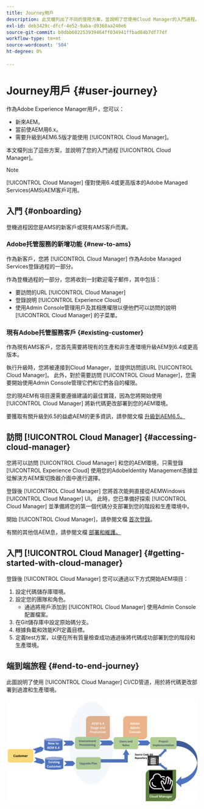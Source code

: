 ```yaml
---
title: Journey用戶
description: 此文檔列出了不同的登陸方案，並說明了您使用Cloud Manager的入門過程。
exl-id: deb3429c-dfcf-4e52-9aba-d9368aa240e6
source-git-commit: b0dbb602253939464ff034941ffbad84b7df77df
workflow-type: tm+mt
source-wordcount: '504'
ht-degree: 0%

---
```



# Journey用戶 {#user-journey}

作為Adobe Experience Manager用戶，您可以：

* 新來AEM。
* 當前使AEM用6.x。
* 需要升級到AEM6.5版才能使用 [!UICONTROL Cloud Manager]。

本文檔列出了這些方案，並說明了您的入門過程 [!UICONTROL Cloud Manager]。

>[!NOTE]
>
>[!UICONTROL Cloud Manager] 僅對使用6.4或更高版本的Adobe Managed Services(AMS)AEM客戶可用。

## 入門 {#onboarding}

登機過程因您是AMS的新客戶或現有AMS客戶而異。

### Adobe托管服務的新增功能 {#new-to-ams}

作為新客戶，您將 [!UICONTROL Cloud Manager] 作為Adobe Managed Services登錄過程的一部分。

作為登機過程的一部分，您將收到一封歡迎電子郵件，其中包括：

* 要訪問的URL [!UICONTROL Cloud Manager]
* 登錄說明 [!UICONTROL Experience Cloud]
* 使用Admin Console管理用戶及其相應權限以便他們可以訪問的說明 [!UICONTROL Cloud Manager] 的子菜單。

### 現有Adobe托管服務客戶 {#existing-customer}

作為現有AMS客戶，您首先需要將現有的生產和非生產環境升級AEM到6.4或更高版本。

執行升級時，您將被連接到Cloud Manager，並提供訪問該URL [!UICONTROL Cloud Manager]。 此外，對於需要訪問 [!UICONTROL Cloud Manager]，您需要開始使用Admin Console管理它們和它們各自的權限。

您的現AEM有項目還需要遵循建議的最佳實踐，因為您將開始使用 [!UICONTROL Cloud Manager] 將新代碼更改部署到您的AEM環境。

要獲取有關升級到6.5的益處AEM的更多資訊，請參閱文檔 [升級到AEM6.5。](https://experienceleague.adobe.com/docs/experience-manager-65/deploying/upgrading/upgrade.html)

## 訪問 [!UICONTROL Cloud Manager] {#accessing-cloud-manager}

您將可以訪問 [!UICONTROL Cloud Manager] 和您的AEM環境，只需登錄 [!UICONTROL Experience Cloud] 使用您的AdobeIdentity Management憑據並從解決方AEM案切換器介面中進行選擇。

登錄後 [!UICONTROL Cloud Manager] 您將首次能夠直接從AEMWindows [!UICONTROL Cloud Manager] UI。 此時，您已準備好探索 [!UICONTROL Cloud Manager] 並準備將您的第一個代碼分支部署到您的階段和生產環境中。

開始 [!UICONTROL Cloud Manager]，請參閱文檔 [首次登錄](/help/getting-started/first-time-login.md)。

有關的其他信AEM息，請參閱文檔 [部署和維護。](https://experienceleague.adobe.com/docs/experience-manager-65/deploying/deploying/deploy.html)

## 入門 [!UICONTROL Cloud Manager] {#getting-started-with-cloud-manager}

登錄後 [!UICONTROL Cloud Manager] 您可以通過以下方式開始AEM項目：

1. 設定代碼儲存庫環境。
1. 設定您的團隊和角色。
   * 通過將用戶添加到 [!UICONTROL Cloud Manager] 使用Admin Console配置檔案。
1. 在Git儲存庫中設定原始碼分支。
1. 根據負載和效能KPI定義目標。
1. 定義test方案，以便在所有質量檢查成功通過後將代碼成功部署到您的階段和生產環境。

## 端到端旅程 {#end-to-end-journey}

此圖說明了使用 [!UICONTROL Cloud Manager] CI/CD管道，用於將代碼更改部署到過渡和生產環境。

![端到端行程](/help/assets/screen_shot_2018-05-15at124004pm.png)
